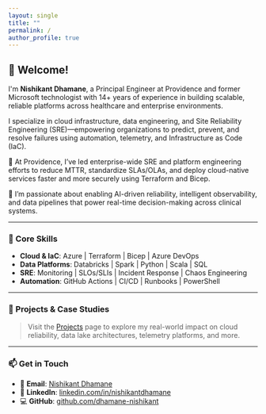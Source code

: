 ```yaml
---
layout: single
title: ""
permalink: /
author_profile: true
---
```


## 👋 Welcome!

I'm **Nishikant Dhamane**, a Principal Engineer at Providence and former Microsoft technologist with 14+ years of experience in building scalable, reliable platforms across healthcare and enterprise environments.

I specialize in cloud infrastructure, data engineering, and Site Reliability Engineering (SRE)—empowering organizations to predict, prevent, and resolve failures using automation, telemetry, and Infrastructure as Code (IaC).

🚀 At Providence, I’ve led enterprise-wide SRE and platform engineering efforts to reduce MTTR, standardize SLAs/OLAs, and deploy cloud-native services faster and more securely using Terraform and Bicep.

🧠 I’m passionate about enabling AI-driven reliability, intelligent observability, and data pipelines that power real-time decision-making across clinical systems.

---

### 🔧 Core Skills

- **Cloud & IaC**: Azure | Terraform | Bicep | Azure DevOps  
- **Data Platforms**: Databricks | Spark | Python | Scala | SQL  
- **SRE**: Monitoring | SLOs/SLIs | Incident Response | Chaos Engineering  
- **Automation**: GitHub Actions | CI/CD | Runbooks | PowerShell  

---

### 📁 Projects & Case Studies

> Visit the [Projects](./projects/) page to explore my real-world impact on cloud reliability, data lake architectures, telemetry platforms, and more.

---

### 📫 Get in Touch

- 📧 **Email**: [Nishikant Dhamane](mailto:nishikant.dhamane@email.com)
- 💼 **LinkedIn**: [linkedin.com/in/nishikantdhamane](https://www.linkedin.com/in/nishikantdhamane)
- 💻 **GitHub**: [github.com/dhamane-nishikant](https://github.com/dhamane-nishikant)
